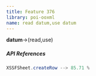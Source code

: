 ```yaml
---
title: Feature 376
library: poi-ooxml
name: read datum,use datum
---
```


**datum**->(read,use) 

##### API References

```java
XSSFSheet.createRow --> 85.71 %
```
